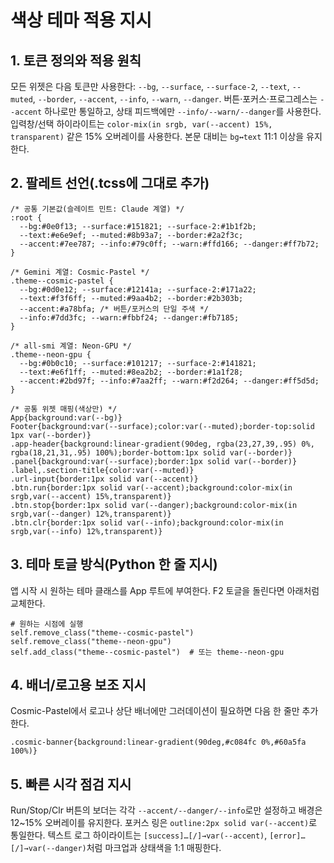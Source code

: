 # 색상 테마 적용 지시

## 1. 토큰 정의와 적용 원칙

모든 위젯은 다음 토큰만 사용한다: `--bg`, `--surface`, `--surface-2`, `--text`, `--muted`, `--border`, `--accent`, `--info`, `--warn`, `--danger`. 버튼·포커스·프로그레스는 `--accent` 하나로만 통일하고, 상태 피드백에만 `--info/--warn/--danger`를 사용한다. 입력창/선택 하이라이트는 `color-mix(in srgb, var(--accent) 15%, transparent)` 같은 15% 오버레이를 사용한다. 본문 대비는 `bg↔text` 11:1 이상을 유지한다.

## 2. 팔레트 선언(.tcss에 그대로 추가)

```
/* 공통 기본값(슬레이트 민트: Claude 계열) */
:root {
  --bg:#0e0f13; --surface:#151821; --surface-2:#1b1f2b;
  --text:#e6e9ef; --muted:#8b93a7; --border:#2a2f3c;
  --accent:#7ee787; --info:#79c0ff; --warn:#ffd166; --danger:#ff7b72;
}

/* Gemini 계열: Cosmic-Pastel */
.theme--cosmic-pastel {
  --bg:#0d0e12; --surface:#12141a; --surface-2:#171a22;
  --text:#f3f6ff; --muted:#9aa4b2; --border:#2b303b;
  --accent:#a78bfa; /* 버튼/포커스의 단일 주색 */
  --info:#7dd3fc; --warn:#fbbf24; --danger:#fb7185;
}

/* all-smi 계열: Neon-GPU */
.theme--neon-gpu {
  --bg:#0b0c10; --surface:#101217; --surface-2:#141821;
  --text:#e6f1ff; --muted:#8ea2b2; --border:#1a1f28;
  --accent:#2bd97f; --info:#7aa2ff; --warn:#f2d264; --danger:#ff5d5d;
}

/* 공통 위젯 매핑(색상만) */
App{background:var(--bg)}
Footer{background:var(--surface);color:var(--muted);border-top:solid 1px var(--border)}
.app-header{background:linear-gradient(90deg, rgba(23,27,39,.95) 0%, rgba(18,21,31,.95) 100%);border-bottom:1px solid var(--border)}
.panel{background:var(--surface);border:1px solid var(--border)}
.label,.section-title{color:var(--muted)}
.url-input{border:1px solid var(--accent)}
.btn.run{border:1px solid var(--accent);background:color-mix(in srgb,var(--accent) 15%,transparent)}
.btn.stop{border:1px solid var(--danger);background:color-mix(in srgb,var(--danger) 12%,transparent)}
.btn.clr{border:1px solid var(--info);background:color-mix(in srgb,var(--info) 12%,transparent)}
```

## 3. 테마 토글 방식(Python 한 줄 지시)

앱 시작 시 원하는 테마 클래스를 App 루트에 부여한다. F2 토글을 돌린다면 아래처럼 교체한다.

```
# 원하는 시점에 실행
self.remove_class("theme--cosmic-pastel")
self.remove_class("theme--neon-gpu")
self.add_class("theme--cosmic-pastel")  # 또는 theme--neon-gpu
```

## 4. 배너/로고용 보조 지시

Cosmic-Pastel에서 로고나 상단 배너에만 그러데이션이 필요하면 다음 한 줄만 추가한다.

```
.cosmic-banner{background:linear-gradient(90deg,#c084fc 0%,#60a5fa 100%)}
```

## 5. 빠른 시각 점검 지시

Run/Stop/Clr 버튼의 보더는 각각 `--accent/--danger/--info`로만 설정하고 배경은 12\~15% 오버레이를 유지한다. 포커스 링은 `outline:2px solid var(--accent)`로 통일한다. 텍스트 로그 하이라이트는 `[success]…[/]→var(--accent)`, `[error]…[/]→var(--danger)`처럼 마크업과 상태색을 1:1 매핑한다.

